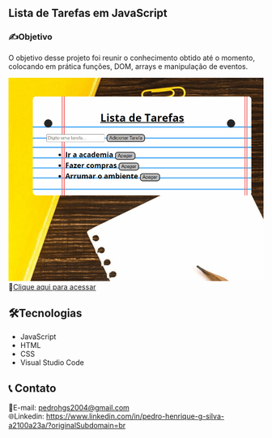 ## Lista de Tarefas em JavaScript

<h3>✍️Objetivo</h3>

O objetivo desse projeto foi reunir o conhecimento obtido até o momento, colocando em prática funções, DOM, arrays e manipulação de eventos.

![preview](./LT.gif)
🔗[Clique aqui para acessar](https://pedrodevvv.github.io/ListaDeTarefas-JS/)
## 🛠️Tecnologias

* JavaScript
* HTML
* CSS
* Visual Studio Code

## 📞 Contato

📩E-mail: pedrohgs2004@gmail.com <br>
🌐Linkedin: https://www.linkedin.com/in/pedro-henrique-g-silva-a2100a23a/?originalSubdomain=br
